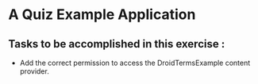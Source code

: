 # A Quiz Example Application

## Tasks to be accomplished in this exercise :
- Add the correct permission to access the DroidTermsExample content provider.